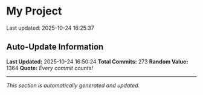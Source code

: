 # My Project


Last updated: 2025-10-24 16:25:37
























































































































































































































































































































































































































































































































































































































































































## Auto-Update Information

**Last Updated:** 2025-10-24 16:50:24
**Total Commits:** 273
**Random Value:** 1364
**Quote:** _Every commit counts!_

---
_This section is automatically generated and updated._